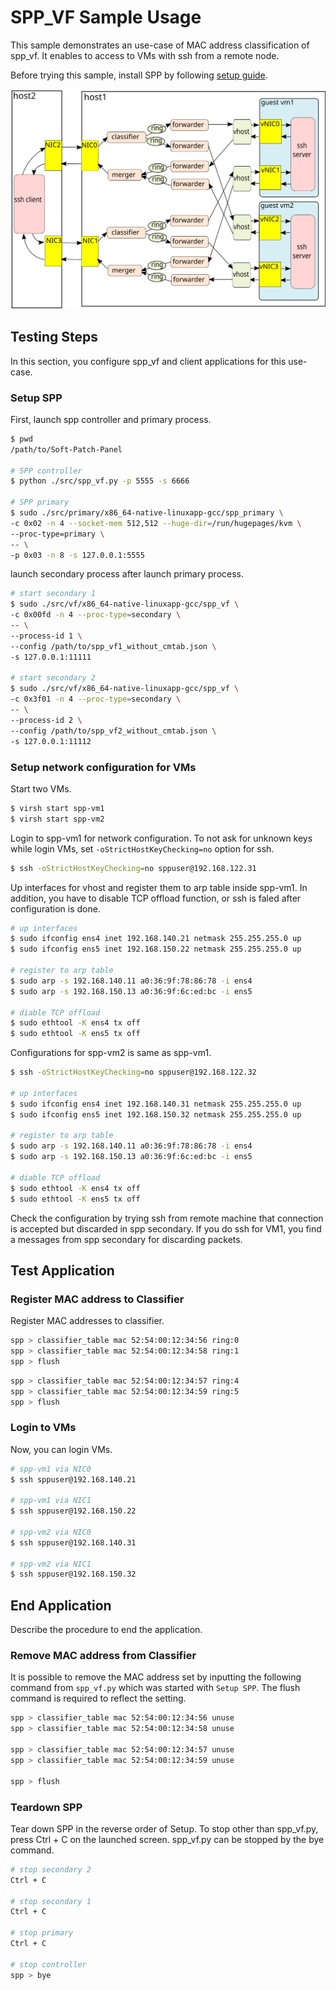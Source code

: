 # SPP_VF Sample Usage

This sample demonstrates an use-case of MAC address classification of
spp_vf.
It enables to access to VMs with ssh from a remote node.

Before trying this sample, install SPP by following
[setup guide](setup_guide.md).

![spp_sample_usage](spp_sample_usage.svg)

## Testing Steps

In this section, you configure spp_vf and client applications for
this use-case.


### Setup SPP

First, launch spp controller and primary process.

  ```sh
  $ pwd
  /path/to/Soft-Patch-Panel

  # SPP controller
  $ python ./src/spp_vf.py -p 5555 -s 6666

  # SPP primary
  $ sudo ./src/primary/x86_64-native-linuxapp-gcc/spp_primary \
  -c 0x02 -n 4 --socket-mem 512,512 --huge-dir=/run/hugepages/kvm \
  --proc-type=primary \
  -- \
  -p 0x03 -n 8 -s 127.0.0.1:5555
  ```

launch secondary process after launch primary process.

  ```sh
  # start secondary 1
  $ sudo ./src/vf/x86_64-native-linuxapp-gcc/spp_vf \
  -c 0x00fd -n 4 --proc-type=secondary \
  -- \
  --process-id 1 \
  --config /path/to/spp_vf1_without_cmtab.json \
  -s 127.0.0.1:11111

  # start secondary 2
  $ sudo ./src/vf/x86_64-native-linuxapp-gcc/spp_vf \
  -c 0x3f01 -n 4 --proc-type=secondary \
  -- \
  --process-id 2 \
  --config /path/to/spp_vf2_without_cmtab.json \
  -s 127.0.0.1:11112
  ```

### Setup network configuration for VMs

Start two VMs.

  ```sh
  $ virsh start spp-vm1
  $ virsh start spp-vm2
  ```

Login to spp-vm1 for network configuration.
To not ask for unknown keys while login VMs,
set `-oStrictHostKeyChecking=no` option for ssh.

  ```sh
  $ ssh -oStrictHostKeyChecking=no sppuser@192.168.122.31
  ```

Up interfaces for vhost and register them to arp table inside spp-vm1.
In addition, you have to disable TCP offload function, or ssh is faled
after configuration is done.

  ```sh
  # up interfaces
  $ sudo ifconfig ens4 inet 192.168.140.21 netmask 255.255.255.0 up
  $ sudo ifconfig ens5 inet 192.168.150.22 netmask 255.255.255.0 up

  # register to arp table
  $ sudo arp -s 192.168.140.11 a0:36:9f:78:86:78 -i ens4
  $ sudo arp -s 192.168.150.13 a0:36:9f:6c:ed:bc -i ens5

  # diable TCP offload
  $ sudo ethtool -K ens4 tx off
  $ sudo ethtool -K ens5 tx off
  ```

Configurations for spp-vm2 is same as spp-vm1.

  ```sh
  $ ssh -oStrictHostKeyChecking=no sppuser@192.168.122.32

  # up interfaces
  $ sudo ifconfig ens4 inet 192.168.140.31 netmask 255.255.255.0 up
  $ sudo ifconfig ens5 inet 192.168.150.32 netmask 255.255.255.0 up

  # register to arp table
  $ sudo arp -s 192.168.140.11 a0:36:9f:78:86:78 -i ens4
  $ sudo arp -s 192.168.150.13 a0:36:9f:6c:ed:bc -i ens5

  # diable TCP offload
  $ sudo ethtool -K ens4 tx off
  $ sudo ethtool -K ens5 tx off
  ```

Check the configuration by trying ssh from remote machine that
connection is accepted but discarded in spp secondary.
If you do ssh for VM1, you find a messages from spp secondary for
discarding packets.

## Test Application

### Register MAC address to Classifier

Register MAC addresses to classifier.

  ```sh
  spp > classifier_table mac 52:54:00:12:34:56 ring:0
  spp > classifier_table mac 52:54:00:12:34:58 ring:1
  spp > flush
  ```

  ```sh
  spp > classifier_table mac 52:54:00:12:34:57 ring:4
  spp > classifier_table mac 52:54:00:12:34:59 ring:5
  spp > flush
  ```

### Login to VMs

Now, you can login VMs.

  ```sh
  # spp-vm1 via NIC0
  $ ssh sppuser@192.168.140.21

  # spp-vm1 via NIC1
  $ ssh sppuser@192.168.150.22

  # spp-vm2 via NIC0
  $ ssh sppuser@192.168.140.31

  # spp-vm2 via NIC1
  $ ssh sppuser@192.168.150.32
  ```

## End Application

Describe the procedure to end the application.

### Remove MAC address from Classifier

It is possible to remove the MAC address set by inputting the following
command from `spp_vf.py` which was started with `Setup SPP`.
The flush command is required to reflect the setting.

  ```sh
  spp > classifier_table mac 52:54:00:12:34:56 unuse
  spp > classifier_table mac 52:54:00:12:34:58 unuse

  spp > classifier_table mac 52:54:00:12:34:57 unuse
  spp > classifier_table mac 52:54:00:12:34:59 unuse

  spp > flush
  ```

### Teardown SPP

Tear down SPP in the reverse order of Setup.
To stop other than spp_vf.py, press Ctrl + C on the launched screen.
spp_vf.py can be stopped by the bye command.

  ```sh
  # stop secondary 2
  Ctrl + C

  # stop secondary 1
  Ctrl + C

  # stop primary
  Ctrl + C

  # stop controller
  spp > bye
  ```
